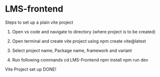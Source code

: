 # LMS-frontend
Steps to set up a plain vite project

1. Open vs code and navigate to directory (where project is to be created)

2. Open terminal and create vite project using
     npm create vite@latest

3. Select project name, Package name, framework and variant

4. Run following commands
     cd LMS-Frontend
     npm install
     npm run dev

Vite Project set up DONE!

